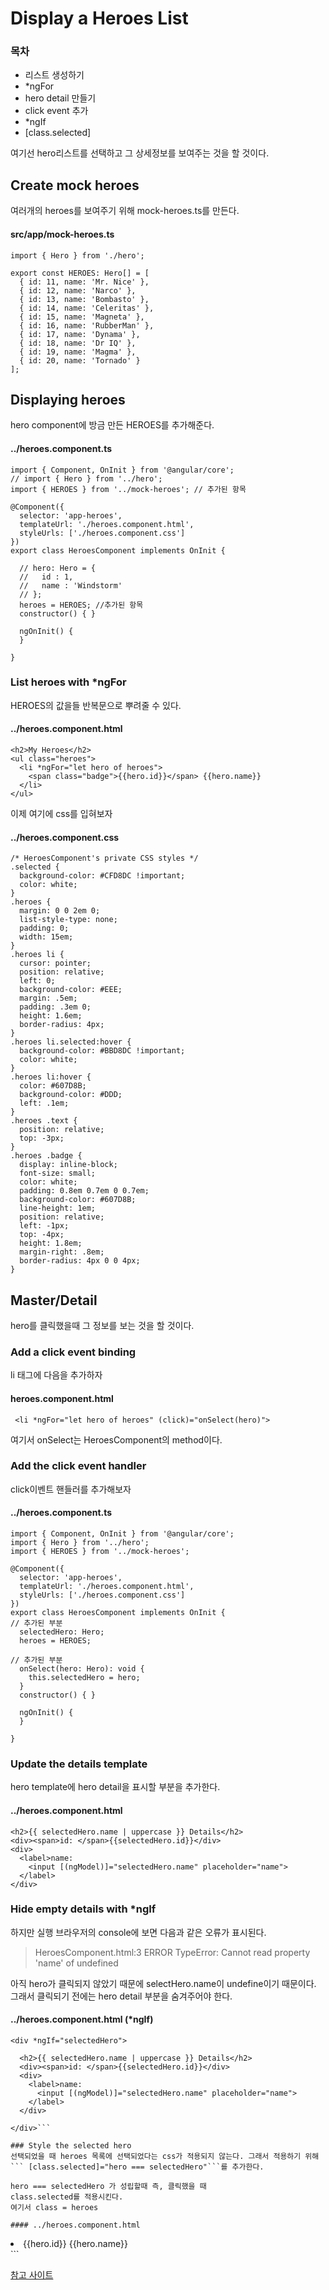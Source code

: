 # Display a Heroes List
### 목차
- 리스트 생성하기
- *ngFor
- hero detail 만들기
- click event 추가
- *ngIf
- [class.selected]

여기선 hero리스트를 선택하고 그 상세정보를 보여주는 것을 할 것이다.


## Create mock heroes
여러개의 heroes를 보여주기 위해 mock-heroes.ts를 만든다.
#### src/app/mock-heroes.ts

```
import { Hero } from './hero';

export const HEROES: Hero[] = [
  { id: 11, name: 'Mr. Nice' },
  { id: 12, name: 'Narco' },
  { id: 13, name: 'Bombasto' },
  { id: 14, name: 'Celeritas' },
  { id: 15, name: 'Magneta' },
  { id: 16, name: 'RubberMan' },
  { id: 17, name: 'Dynama' },
  { id: 18, name: 'Dr IQ' },
  { id: 19, name: 'Magma' },
  { id: 20, name: 'Tornado' }
];
```

## Displaying heroes
hero component에 방금 만든 HEROES를 추가해준다.

#### ../heroes.component.ts

```
import { Component, OnInit } from '@angular/core';
// import { Hero } from '../hero';
import { HEROES } from '../mock-heroes'; // 추가된 항목

@Component({
  selector: 'app-heroes',
  templateUrl: './heroes.component.html',
  styleUrls: ['./heroes.component.css']
})
export class HeroesComponent implements OnInit {

  // hero: Hero = {
  //   id : 1,
  //   name : 'Windstorm'
  // };
  heroes = HEROES; //추가된 항목
  constructor() { }

  ngOnInit() {
  }

}

```

### List heroes with *ngFor
HEROES의 값을들 반복문으로 뿌려줄 수 있다.

#### ../heroes.component.html

```
<h2>My Heroes</h2>
<ul class="heroes">
  <li *ngFor="let hero of heroes">
    <span class="badge">{{hero.id}}</span> {{hero.name}}
  </li>
</ul>
```

이제 여기에 css를 입혀보자
#### ../heroes.component.css

```
/* HeroesComponent's private CSS styles */
.selected {
  background-color: #CFD8DC !important;
  color: white;
}
.heroes {
  margin: 0 0 2em 0;
  list-style-type: none;
  padding: 0;
  width: 15em;
}
.heroes li {
  cursor: pointer;
  position: relative;
  left: 0;
  background-color: #EEE;
  margin: .5em;
  padding: .3em 0;
  height: 1.6em;
  border-radius: 4px;
}
.heroes li.selected:hover {
  background-color: #BBD8DC !important;
  color: white;
}
.heroes li:hover {
  color: #607D8B;
  background-color: #DDD;
  left: .1em;
}
.heroes .text {
  position: relative;
  top: -3px;
}
.heroes .badge {
  display: inline-block;
  font-size: small;
  color: white;
  padding: 0.8em 0.7em 0 0.7em;
  background-color: #607D8B;
  line-height: 1em;
  position: relative;
  left: -1px;
  top: -4px;
  height: 1.8em;
  margin-right: .8em;
  border-radius: 4px 0 0 4px;
}
```

## Master/Detail
hero를 클릭했을때 그 정보를 보는 것을 할 것이다.

### Add a click event binding
li 태그에 다음을 추가하자

#### heroes.component.html

``` <li *ngFor="let hero of heroes" (click)="onSelect(hero)">```

여기서 onSelect는 HeroesComponent의 method이다.

### Add the click event handler
click이벤트 핸들러를 추가해보자

#### ../heroes.component.ts
```
import { Component, OnInit } from '@angular/core';
import { Hero } from '../hero';
import { HEROES } from '../mock-heroes';

@Component({
  selector: 'app-heroes',
  templateUrl: './heroes.component.html',
  styleUrls: ['./heroes.component.css']
})
export class HeroesComponent implements OnInit {
// 추가된 부분
  selectedHero: Hero;
  heroes = HEROES;

// 추가된 부분
  onSelect(hero: Hero): void {
    this.selectedHero = hero;
  }
  constructor() { }

  ngOnInit() {
  }

}

```

### Update the details template
hero template에 hero detail을 표시할 부분을 추가한다.
#### ../heroes.component.html
```
<h2>{{ selectedHero.name | uppercase }} Details</h2>
<div><span>id: </span>{{selectedHero.id}}</div>
<div>
  <label>name:
    <input [(ngModel)]="selectedHero.name" placeholder="name">
  </label>
</div>
```

### Hide empty details with *ngIf

하지만 실행 브라우저의 console에 보면 다음과 같은 오류가 표시된다.
> HeroesComponent.html:3 ERROR TypeError: Cannot read property 'name' of undefined

아직 hero가 클릭되지 않았기 때문에 selectHero.name이 undefine이기 때문이다. 그래서
클릭되기 전에는 hero detail	부분을 숨겨주어야 한다.

#### ../heroes.component.html (*ngIf)

```
<div *ngIf="selectedHero">

  <h2>{{ selectedHero.name | uppercase }} Details</h2>
  <div><span>id: </span>{{selectedHero.id}}</div>
  <div>
    <label>name:
      <input [(ngModel)]="selectedHero.name" placeholder="name">
    </label>
  </div>

</div>```

### Style the selected hero
선택되었을 때 heroes 목록에 선택되었다는 css가 적용되지 않는다. 그래서 적용하기 위해
``` [class.selected]="hero === selectedHero"```를 추가한다.

hero === selectedHero 가 성립할때 즉, 클릭했을 때 
class.selected를 적용시킨다.
여기서 class = heroes

#### ../heroes.component.html

```
<li *ngFor="let hero of heroes"
  [class.selected]="hero === selectedHero"
  (click)="onSelect(hero)">
  <span class="badge">{{hero.id}}</span> {{hero.name}}
</li>
```



<a href="https://angular.io/tutorial/toh-pt2"> 참고 사이트 </a>

